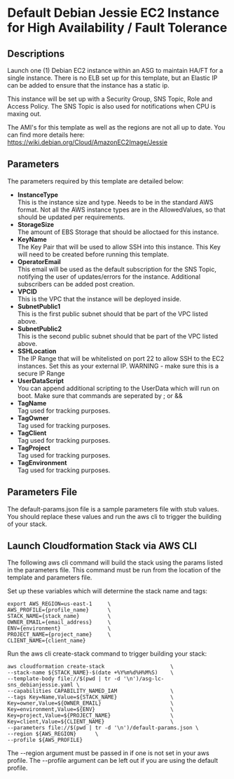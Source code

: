 # Default Debian Jessie EC2 Instance for High Availability / Fault Tolerance

## Descriptions  
Launch one (1) Debian EC2 instance within an ASG to maintain HA/FT for a single instance. There is no ELB set up for this template, but an Elastic IP can be added to ensure that the instance has a static ip.  

This instance will be set up with a Security Group, SNS Topic, Role and Access Policy. The SNS Topic is also used for notifications when CPU is maxing out.

The AMI's for this template as well as the regions are not all up to date. You can find more details here:
https://wiki.debian.org/Cloud/AmazonEC2Image/Jessie

## Parameters  
The parameters required by this template are detailed below:  

- **InstanceType**  
    This is the instance size and type. Needs to be in the standard AWS format. Not all the AWS instance types are in the AllowedValues, so that should be updated per requirements.
- **StorageSize**  
    The amount of EBS Storage that should be alloctaed for this instance.
- **KeyName**  
    The Key Pair that will be used to allow SSH into this instance. This Key will need to be created before running this template.
- **OperatorEmail**  
    This email will be used as the default subscription for the SNS Topic, notifying the user of updates/errors for the instance. Additional subscribers can be added post creation.
- **VPCID**  
    This is the VPC that the instance will be deployed inside.
- **SubnetPublic1**  
    This is the first public subnet should that be part of the VPC listed above.
- **SubnetPublic2**  
    This is the second public subnet should that be part of the VPC listed above.
- **SSHLocation**  
    The IP Range that will be whitelisted on port 22 to allow SSH to the EC2 instances. Set this as your external IP. WARNING - make sure this is a secure IP Range
- **UserDataScript**  
    You can append additional scripting to the UserData which will run on boot. Make sure that commands are seperated by ; or && 
- **TagName**  
    Tag used for tracking purposes.
- **TagOwner**  
    Tag used for tracking purposes.
- **TagClient**  
    Tag used for tracking purposes.
- **TagProject**  
    Tag used for tracking purposes.
- **TagEnvironment**  
    Tag used for tracking purposes.

## Parameters File

The default-params.json file is a sample parameters file with stub values. You should replace these values and run the aws cli to trigger the building of your stack.

## Launch Cloudformation Stack via AWS CLI

The following aws cli command will build the stack using the params listed in the parameters file. This command must be run from the location of the template and parameters file.  

Set up these variables which will determine the stack name and tags:
```
export AWS_REGION=us-east-1     \
AWS_PROFILE={profile_name}      \
STACK_NAME={stack_name}         \
OWNER_EMAIL={email_address}     \
ENV={environment}               \
PROJECT_NAME={project_name}     \
CLIENT_NAME={client_name}    
```

Run the aws cli create-stack command to trigger building your stack:
```
aws cloudformation create-stack                     \
--stack-name ${STACK_NAME}-$(date +%Y%m%d%H%M%S)    \
--template-body file://$(pwd | tr -d '\n')/asg-lc-sns_debianjessie.yaml \
--capabilities CAPABILITY_NAMED_IAM                 \
--tags Key=Name,Value=${STACK_NAME}                 \
Key=owner,Value=${OWNER_EMAIL}                      \
Key=environment,Value=${ENV}                        \
Key=project,Value=${PROJECT_NAME}                   \
Key=client,Value=${CLIENT_NAME}                     \
--parameters file://$(pwd | tr -d '\n')/default-params.json \
--region ${AWS_REGION}      \
--profile ${AWS_PROFILE}
```

The --region argument must be passed in if one is not set in your aws profile.
The --profile argument can be left out if you are using the default profile.


  